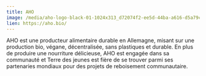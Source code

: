 ```yaml
---
title: AHO
image: /media/aho-logo-black-01-1024x313_d72074f2-ee5d-44ba-a616-d5a79c4bde61.png
lien: https://aho.bio/
---
```

AHO est une producteur alimentaire durable en Allemagne, misant sur une production bio, végane, décentralisée, sans plastiques et durable. En plus de produire une nourriture délicieuse, AHO est engagée dans sa communauté et Terre des jeunes est fière de se trouver parmi ses partenaries mondiaux pour des projets de reboisement communautaire.
